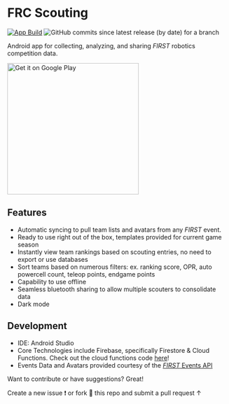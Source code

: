 # FRC Scouting

<a href="https://github.com/aamijar/team2059-scouting-android/actions"><img alt="App Build" src="https://github.com/aamijar/team2059-scouting-android/workflows/App Build/badge.svg"></a>
<img alt="GitHub commits since latest release (by date) for a branch" src="https://img.shields.io/github/commits-since/aamijar/team2059-scouting-android/latest">

Android app for collecting, analyzing, and sharing *FIRST* robotics competition data.


<a href='https://play.google.com/store/apps/details?id=org.team2059.scouting&pcampaignid=pcampaignidMKT-Other-global-all-co-prtnr-py-PartBadge-Mar2515-1'><img alt='Get it on Google Play' src='https://play.google.com/intl/en_us/badges/static/images/badges/en_badge_web_generic.png' width=300px/></a>


## Features

* Automatic syncing to pull team lists and avatars from any *FIRST* event.
* Ready to use right out of the box, templates provided for current game season
* Instantly view team rankings based on scouting entries, no need to export or use databases
* Sort teams based on numerous filters: ex. ranking score, OPR, auto powercell count, teleop points, endgame points
* Capability to use offline
* Seamless bluetooth sharing to allow multiple scouters to consolidate data
* Dark mode

## Development

* IDE: Android Studio
* Core Technologies include Firebase, specifically Firestore & Cloud Functions. Check out the cloud functions code [here](https://github.com/aamijar/team2059-scouting-firebase)! 
* Events Data and Avatars provided courtesy of the [*FIRST* Events API](https://frc-events.firstinspires.org/services/API)






Want to contribute or have suggestions? Great!

Create a new issue ❗️ or fork 🍴 this repo and submit a pull request ↑



